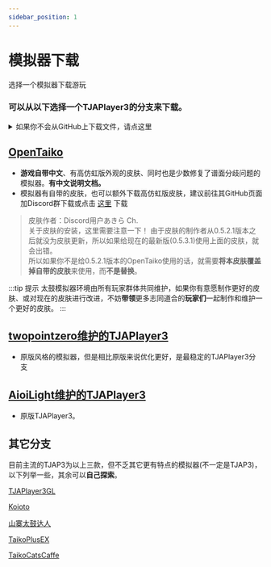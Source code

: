 ```yaml
---
sidebar_position: 1
---
```



# 模拟器下载
选择一个模拟器下载游玩

### 可以从以下选择一个TJAPlayer3的分支来下载。

<details>
  <summary>如果你不会从GitHub上下载文件，请点这里</summary>

- 下图是一张GitHub的页面图片。除了位于中间的正文部分，右侧有一块名为**Releases**的区域。

 ![GitHub1](/img/get_emulator/github1.png)

- 点击其中的**版本号**或下面的 **+ n releases** ，可进入Releases页面

 ![GitHub2](/img/get_emulator/github2.png)

- 在Releases页面可以看到发布的各个版本(文档撰写时opentaiko的最新版为0.5.2.1)，在版本描述下面可以找到发布的文件， **`除了`Source code (zip) 和 Source code (tar.gz)** 都是发布的版本，点击即可下载

</details>



## [OpenTaiko](https://github.com/0auBSQ/OpenTaiko)

- **游戏自带中文**、有高仿虹版外观的皮肤、同时也是少数修复了谱面分歧问题的模拟器。**有中文说明文档。**
- 模拟器有自带的皮肤，也可以额外下载高仿虹版皮肤，建议前往其GitHub页面加Discord群下载或点击 [这里](https://pan.baidu.com/s/1bSVuM-uSZkHTpKsRHiUy7w?pwd=TJAP) 下载
> 皮肤作者：Discord用户あきら Ch.<br/>
> 关于皮肤的安装，这里需要注意一下！
> 由于皮肤的制作者从0.5.2.1版本之后就没为皮肤更新，所以如果给现在的最新版(0.5.3.1)使用上面的皮肤，就会出错。<br/>
> 所以如果你不是给0.5.2.1版本的OpenTaiko使用的话，就需要**将本皮肤覆盖掉自带的皮肤**来使用，而**不是替换**。

:::tip 提示
太鼓模拟器环境由所有玩家群体共同维护，如果你有意愿制作更好的皮肤、或对现在的皮肤进行改进，不妨**带领**更多志同道合的**玩家们**一起制作和维护一个更好的皮肤。
:::



## [twopointzero维护的TJAPlayer3](https://github.com/twopointzero/TJAPlayer3)
- 原版风格的模拟器，但是相比原版来说优化更好，是最稳定的TJAPlayer3分支

## [AioiLight维护的TJAPlayer3](https://github.com/AioiLight/TJAPlayer3)
- 原版TJAPlayer3。

## 其它分支
目前主流的TJAP3为以上三款，但不乏其它更有特点的模拟器(不一定是TJAP3)，以下列举一些，其余可以**自己探索**。

[TJAPlayer3GL](https://github.com/KabanFriends/TJAPlayer3GL)

[Koioto](https://github.com/Koioto)

[山寨太鼓达人](https://github.com/weirdouncle/ShanzhaiTaiko-OpenSource)

[TaikoPlusEX](https://vdse.bdstatic.com//192d9a98d782d9c74c96f09db9378d93.mp4?authorization=bce-auth-v1/40f207e648424f47b2e3dfbb1014b1a5/2021-07-12T02:14:24Z/-1/host/530146520a1c89fb727fbbdb8a0e0c98ec69955459aed4b1c8e00839187536c9)

[TaikoCatsCaffe](https://pan.baidu.com/s/1KPctzUPdi-WDhASh3Sigcg?pwd=TJAP)







